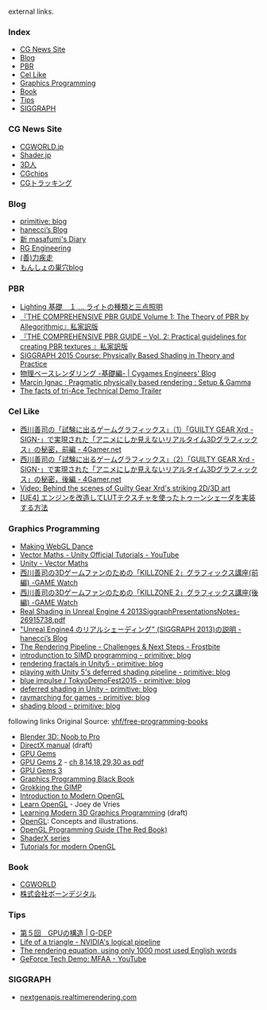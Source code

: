 external links.

### Index
* [CG News Site](#cg-news-site)
* [Blog](#blog)
* [PBR](#PBR)
* [Cel Like](#cel-like-animation)
* [Graphics Programming](#graphics-programming)
* [Book](#book)
* [Tips](#tips)
* [SIGGRAPH](#siggraph)


### CG News Site
* [CGWORLD.jp](http://cgworld.jp/)
* [Shader.jp](http://www.shader.jp/)
* [3D人](http://3dnchu.com/)
* [CGchips](http://cgchips.com/)
* [CGトラッキング](http://cgtracking.net/)

### Blog
* [primitive: blog](http://i-saint.hatenablog.com/)
* [hanecci’s Blog](http://d.hatena.ne.jp/hanecci/)
* [新 masafumi's Diary](http://masafumi.cocolog-nifty.com/masafumis_diary/)
* [RG Engineering](http://engineering.riotgames.com/)
* [(善)力疾走](http://www.z-z-z.jp/BLOG/)
* [もんしょの巣穴blog](http://monsho.blog63.fc2.com/)


### PBR
* [Lighting 基礎　１ … ライトの種類と三点照明](http://www.alchemyschool.com/mayatips/lighting01)
* [『THE COMPREHENSIVE PBR GUIDE Volume 1: The Theory of PBR by Allegorithmic』私家訳版](http://www.slideshare.net/nyaakobayashi/pbr-guide-vol1jp)
* [『THE COMPREHENSIVE PBR GUIDE – Vol. 2: Practical guidelines for creating PBR textures 』私家訳版](http://www.slideshare.net/nyaakobayashi/70100srgb180255)
* [SIGGRAPH 2015 Course: Physically Based Shading in Theory and Practice](http://blog.selfshadow.com/publications/s2015-shading-course/)
* [物理ベースレンダリング -基礎編- | Cygames Engineers' Blog](http://tech.cygames.co.jp/archives/2129/)
* [Marcin Ignac : Pragmatic physically based rendering : Setup & Gamma](http://marcinignac.com/blog/pragmatic-pbr-setup-and-gamma/)
* [The facts of tri-Ace Technical Demo Trailer](http://research.tri-ace.com/s2015.html)

### Cel Like
* [西川善司の「試験に出るゲームグラフィックス」（1）「GUILTY GEAR Xrd -SIGN-」で実現された「アニメにしか見えないリアルタイム3Dグラフィックス」の秘密，前編 - 4Gamer.net](http://www.4gamer.net/games/216/G021678/20140703095/)
* [西川善司の「試験に出るゲームグラフィックス」（2）「GUILTY GEAR Xrd -SIGN-」で実現された「アニメにしか見えないリアルタイム3Dグラフィックス」の秘密，後編 - 4Gamer.net](http://www.4gamer.net/games/216/G021678/20140714079/)
* [Video: Behind the scenes of Guilty Gear Xrd's striking 2D/3D art](http://gamasutra.com/view/news/244080/Video_Behind_the_scenes_of_Guilty_Gear_Xrds_striking_2D3D_art.php)
* [[UE4] エンジンを改造してLUTテクスチャを使ったトゥーンシェーダを実装する方法](http://monsho.blog63.fc2.com/blog-entry-161.html)
 
### Graphics Programming
* [Making WebGL Dance](http://acko.net/files/fullfrontal/fullfrontal/webglmath/online.html)
* [Vector Maths - Unity Official Tutorials - YouTube](https://www.youtube.com/watch?v=7DK8aA2qee8&feature=youtu.be)
* [Unity - Vector Maths](https://unity3d.com/jp/learn/tutorials/modules/beginner/scripting/vector-maths-dot-cross-products)
* [西川善司の3Dゲームファンのための「KILLZONE 2」グラフィックス講座(前編) -GAME Watch](http://game.watch.impress.co.jp/docs/series/3dcg/20090417_125909.html)
* [西川善司の3Dゲームファンのための「KILLZONE 2」グラフィックス講座(後編) -GAME Watch](http://game.watch.impress.co.jp/docs/series/3dcg/20090424_153727.html)
* [Real Shading in Unreal Engine 4 2013SiggraphPresentationsNotes-26915738.pdf](https://de45xmedrsdbp.cloudfront.net/Resources/files/2013SiggraphPresentationsNotes-26915738.pdf)
* ["Unreal Engine4 のリアルシェーディング" (SIGGRAPH 2013)の説明 - hanecci’s Blog](http://d.hatena.ne.jp/hanecci/20130727/p2)
* [The Rendering Pipeline - Challenges & Next Steps - Frostbite](http://www.frostbite.com/2015/08/the-rendering-pipeline-challenges-next-steps/)
* [introdunction to SIMD programming - primitive: blog](http://i-saint.hatenablog.com/entry/2015/05/26/212441)
* [rendering fractals in Unity5 - primitive: blog](http://i-saint.hatenablog.com/entry/2015/03/18/194818)
* [playing with Unity 5's deferred shading pipeline - primitive: blog](http://i-saint.hatenablog.com/entry/2015/07/28/233225)
* [blue impulse / TokyoDemoFest2015 - primitive: blog](http://i-saint.hatenablog.com/entry/2015/02/23/192607)
* [deferred shading in Unity - primitive: blog](http://i-saint.hatenablog.com/entry/2014/07/25/001608)
* [raymarching for games - primitive: blog](http://i-saint.hatenablog.com/entry/2013/08/20/003046)
* [shading blood - primitive: blog](http://i-saint.hatenablog.com/entry/20120109/1326120035)

following links Original Source: [vhf/free-programming-books](https://github.com/vhf/free-programming-books/blob/master/free-programming-books.md)
* [Blender 3D: Noob to Pro](http://en.wikibooks.org/wiki/Blender_3D%3A_Noob_to_Pro)
* [DirectX manual](http://www.xmission.com/~legalize/book/download/index.html) (draft)
* [GPU Gems](http://http.developer.nvidia.com/GPUGems/gpugems_part01.html)
* [GPU Gems 2](http://http.developer.nvidia.com/GPUGems2/gpugems2_part01.html) - [ch 8,14,18,29,30 as pdf](ftp://download.nvidia.com/developer/GPU_Gems_2/)
* [GPU Gems 3](http://http.developer.nvidia.com/GPUGems3/gpugems3_part01.html)
* [Graphics Programming Black Book](http://www.gamedev.net/page/resources/_/technical/graphics-programming-and-theory/graphics-programming-black-book-r1698)
* [Grokking the GIMP](http://gimp-savvy.com/BOOK/index.html)
* [Introduction to Modern OpenGL](http://open.gl/)
* [Learn OpenGL](http://learnopengl.com/) - Joey de Vries
* [Learning Modern 3D Graphics Programming](http://www.arcsynthesis.org/gltut/) (draft)
* [OpenGL](http://www.songho.ca/opengl/index.html): Concepts and illustrations.
* [OpenGL Programming Guide (The Red Book)](http://fly.srk.fer.hr/~unreal/theredbook/)
* [ShaderX series](http://tog.acm.org/resources/shaderx/)
* [Tutorials for modern OpenGL](http://www.opengl-tutorial.org/)

### Book
* [CGWORLD](http://cgworld.jp/)
* [株式会社ボーンデジタル](http://www.borndigital.co.jp/)

### Tips
* [第５回　GPUの構造 | G-DEP](http://www.gdep.jp/page/view/252)
* [Life of a triangle - NVIDIA's logical pipeline](https://developer.nvidia.com/content/life-triangle-nvidias-logical-pipeline)
* [The rendering equation, using only 1000 most used English words](https://twitter.com/levork/status/609603797258600448)
* [GeForce Tech Demo: MFAA - YouTube](https://www.youtube.com/watch?v=Nef6yWYu0-I)

### SIGGRAPH
* [nextgenapis.realtimerendering.com](http://nextgenapis.realtimerendering.com/)



